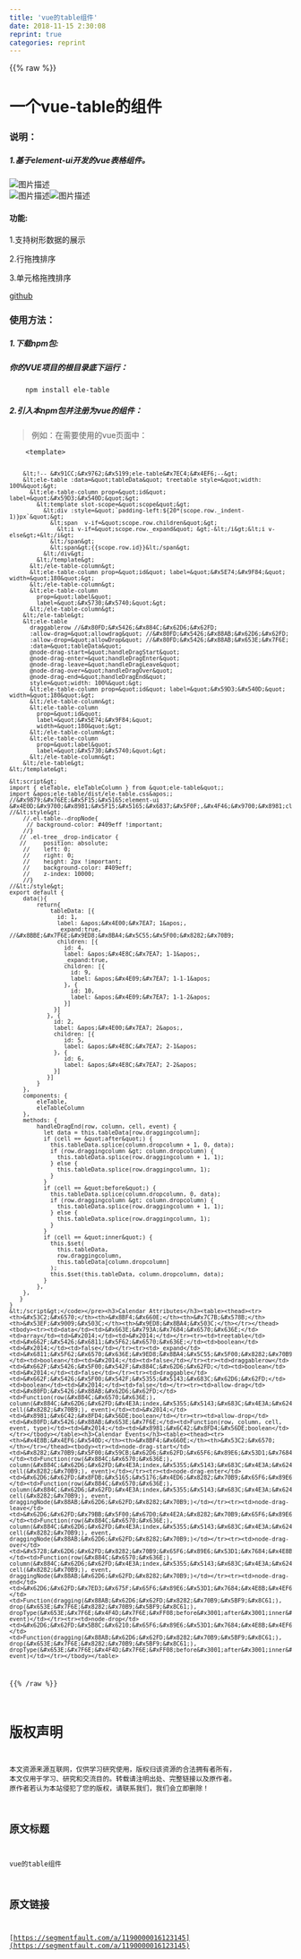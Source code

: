 ```yaml
---
title: 'vue的table组件' 
date: 2018-11-15 2:30:08
reprint: true
categories: reprint
---
```


{{% raw %}}
<h1>&#x4E00;&#x4E2A;vue-table&#x7684;&#x7EC4;&#x4EF6;</h1><h3>&#x8BF4;&#x660E;&#xFF1A;</h3><h5>1.&#x57FA;&#x4E8E;element-ui&#x5F00;&#x53D1;&#x7684;vue&#x8868;&#x683C;&#x7EC4;&#x4EF6;&#x3002;</h5><p><span class="img-wrap"><img data-src="/img/bVbfNNM?w=786&amp;h=649" src="https://static.alili.tech/img/bVbfNNM?w=786&amp;h=649" alt="&#x56FE;&#x7247;&#x63CF;&#x8FF0;" title="&#x56FE;&#x7247;&#x63CF;&#x8FF0;"></span><br><span class="img-wrap"><img data-src="/img/bVbfNPc?w=746&amp;h=233" src="https://static.alili.tech/img/bVbfNPc?w=746&amp;h=233" alt="&#x56FE;&#x7247;&#x63CF;&#x8FF0;" title="&#x56FE;&#x7247;&#x63CF;&#x8FF0;"></span><span class="img-wrap"><img data-src="/img/bVbfOvw?w=526&amp;h=233" src="https://static.alili.tech/img/bVbfOvw?w=526&amp;h=233" alt="&#x56FE;&#x7247;&#x63CF;&#x8FF0;" title="&#x56FE;&#x7247;&#x63CF;&#x8FF0;"></span></p><h4>&#x529F;&#x80FD;:</h4><p>1.&#x652F;&#x6301;&#x6811;&#x5F62;&#x6570;&#x636E;&#x7684;&#x5C55;&#x793A;</p><p>2.&#x884C;&#x62D6;&#x62FD;&#x6392;&#x5E8F;</p><p>3.&#x5355;&#x5143;&#x683C;&#x62D6;&#x62FD;&#x6392;&#x5E8F;</p><p><a href="https://github.com/xuyanming/ele-table" rel="nofollow noreferrer">github</a></p><h3>&#x4F7F;&#x7528;&#x65B9;&#x6CD5;&#xFF1A;</h3><h5>1.&#x4E0B;&#x8F7D;npm&#x5305;:</h5><h5>&#x4F60;&#x7684;VUE&#x9879;&#x76EE;&#x7684;&#x6839;&#x76EE;&#x5F55;&#x5E95;&#x4E0B;&#x8FD0;&#x884C;&#xFF1A;</h5><pre><code class="sh">    npm install ele-table</code></pre><h5>2.&#x5F15;&#x5165;&#x672C;npm&#x5305;&#x5E76;&#x6CE8;&#x518C;&#x4E3A;vue&#x7684;&#x7EC4;&#x4EF6;&#xFF1A;</h5><blockquote>&#x4F8B;&#x5982;&#xFF1A;&#x5728;&#x9700;&#x8981;&#x4F7F;&#x7528;&#x7684;vue&#x9875;&#x9762;&#x4E2D;&#xFF1A;</blockquote><pre><code class="html">    &lt;template&gt;
        
        &lt;!-- &#x91CC;&#x9762;&#x5199;ele-table&#x7EC4;&#x4EF6;--&gt;
        &lt;ele-table :data=&quot;tableData&quot; treetable style=&quot;width: 100%&quot;&gt;
          &lt;ele-table-column prop=&quot;id&quot; label=&quot;&#x59D3;&#x540D;&quot;&gt;
            &lt;template slot-scope=&quot;scope&quot;&gt;
              &lt;div :style=&quot;`padding-left:${20*(scope.row._indent-1)}px`&quot;&gt;
                &lt;span  v-if=&quot;scope.row.children&quot;&gt;
                  &lt;i v-if=&quot;scope.row._expand&quot; &gt;-&lt;/i&gt;&lt;i v-else&gt;+&lt;/i&gt;
                &lt;/span&gt;
                &lt;span&gt;{{scope.row.id}}&lt;/span&gt;
              &lt;/div&gt;
            &lt;/template&gt;
          &lt;/ele-table-column&gt;
          &lt;ele-table-column prop=&quot;id&quot; label=&quot;&#x5E74;&#x9F84;&quot; width=&quot;180&quot;&gt;
          &lt;/ele-table-column&gt;
          &lt;ele-table-column
            prop=&quot;label&quot;
            label=&quot;&#x5730;&#x5740;&quot;&gt;
          &lt;/ele-table-column&gt;
        &lt;/ele-table&gt;
        &lt;ele-table
          draggablerow //&#x80FD;&#x5426;&#x884C;&#x62D6;&#x62FD;
          :allow-drag=&quot;allowdrag&quot; //&#x80FD;&#x5426;&#x88AB;&#x62D6;&#x62FD;
          :allow-drop=&quot;allowDrop&quot; //&#x80FD;&#x5426;&#x88AB;&#x653E;&#x7F6E;
          :data=&quot;tableData&quot;
          @node-drag-start=&quot;handleDragStart&quot;
          @node-drag-enter=&quot;handleDragEnter&quot;
          @node-drag-leave=&quot;handleDragLeave&quot;
          @node-drag-over=&quot;handleDragOver&quot;
          @node-drag-end=&quot;handleDragEnd&quot;
          style=&quot;width: 100%&quot;&gt;
          &lt;ele-table-column prop=&quot;id&quot; label=&quot;&#x59D3;&#x540D;&quot;   width=&quot;180&quot;&gt;
          &lt;/ele-table-column&gt;
          &lt;ele-table-column
            prop=&quot;id&quot;
            label=&quot;&#x5E74;&#x9F84;&quot;
            width=&quot;180&quot;&gt;
          &lt;/ele-table-column&gt;
          &lt;ele-table-column
            prop=&quot;label&quot;
            label=&quot;&#x5730;&#x5740;&quot;&gt;
          &lt;/ele-table-column&gt;
        &lt;/ele-table&gt;
    &lt;/template&gt;
    
    &lt;script&gt;
    import { eleTable, eleTableColumn } from &quot;ele-table&quot;;
    import &apos;ele-table/dist/ele-table.css&apos;; 
    //&#x9879;&#x76EE;&#x5F15;&#x5165;element-ui &#x4E0D;&#x9700;&#x8981;&#x5F15;&#x5165;&#x6837;&#x5F0F;,&#x4F46;&#x9700;&#x8981;class&#x7C7B;&#x6307;&#x5B9A;&#x62D6;&#x62FD;&#x6837;&#x5F0F;
    //&lt;style&gt;
        //.el-table--dropNode{
         // background-color: #409eff !important;
        //}
       // .el-tree__drop-indicator {
       //     position: absolute;
        //    left: 0;
        //    right: 0;
        //    height: 2px !important;
        //    background-color: #409eff;
        //    z-index: 10000;
        //} 
    //&lt;/style&gt;
    export default {
        data(){
            return{
                tableData: [{
                  id: 1,
                  label: &apos;&#x4E00;&#x7EA7; 1&apos;,
                  _expand:true,   //&#x8BBE;&#x7F6E;&#x9ED8;&#x8BA4;&#x5C55;&#x5F00;&#x8282;&#x70B9;
                  children: [{
                    id: 4,
                    label: &apos;&#x4E8C;&#x7EA7; 1-1&apos;,
                    _expand:true,
                    children: [{
                      id: 9,
                      label: &apos;&#x4E09;&#x7EA7; 1-1-1&apos;
                    }, {
                      id: 10,
                      label: &apos;&#x4E09;&#x7EA7; 1-1-2&apos;
                    }]
                 }]
               }, {
                 id: 2,
                 label: &apos;&#x4E00;&#x7EA7; 2&apos;,
                 children: [{
                    id: 5,
                    label: &apos;&#x4E8C;&#x7EA7; 2-1&apos;
                 }, {
                    id: 6,
                    label: &apos;&#x4E8C;&#x7EA7; 2-2&apos;
                 }]
               }]
            }
        },
        components: {
            eleTable,
            eleTableColumn 
        },
        methods: {
            handleDragEnd(row, column, cell, event) {
              let data = this.tableData[row.draggingcolumn];
              if (cell == &quot;after&quot;) {
                this.tableData.splice(column.dropcolumn + 1, 0, data);
                if (row.draggingcolumn &gt; column.dropcolumn) {
                  this.tableData.splice(row.draggingcolumn + 1, 1);
                } else {
                  this.tableData.splice(row.draggingcolumn, 1);
                }
              }
              if (cell == &quot;before&quot;) {
                this.tableData.splice(column.dropcolumn, 0, data);
                if (row.draggingcolumn &gt; column.dropcolumn) {
                  this.tableData.splice(row.draggingcolumn + 1, 1);
                } else {
                  this.tableData.splice(row.draggingcolumn, 1);
                }
              }
              if (cell == &quot;inner&quot;) {
                this.$set(
                  this.tableData,
                  row.draggingcolumn,
                  this.tableData[column.dropcolumn]
                );
                this.$set(this.tableData, column.dropcolumn, data);
              }
            },
        },
       }
    }
    &lt;/script&gt;</code></pre><h3>Calendar Attributes</h3><table><thead><tr><th>&#x53C2;&#x6570;</th><th>&#x8BF4;&#x660E;</th><th>&#x7C7B;&#x578B;</th><th>&#x53EF;&#x9009;&#x503C;</th><th>&#x9ED8;&#x8BA4;&#x503C;</th></tr></thead><tbody><tr><td>data</td><td>&#x663E;&#x793A;&#x7684;&#x6570;&#x636E;</td><td>array</td><td>&#x2014;</td><td>&#x2014;</td></tr><tr><td>treetable</td><td>&#x662F;&#x5426;&#x6811;&#x5F62;&#x6570;&#x636E;</td><td>boolean</td><td>&#x2014;</td><td>false</td></tr><tr><td>_expand</td><td>&#x6811;&#x5F62;&#x6570;&#x636E;&#x9ED8;&#x8BA4;&#x5C55;&#x5F00;&#x8282;&#x70B9;&#xFF08;&#x4E0D;&#x652F;&#x6301;&#x9012;&#x5F52;&#x5173;&#x8054;&#xFF09;</td><td>boolean</td><td>&#x2014;</td><td>false</td></tr><tr><td>draggablerow</td><td>&#x662F;&#x5426;&#x5F00;&#x542F;&#x884C;&#x62D6;&#x62FD;</td><td>boolean</td><td>&#x2014;</td><td>false</td></tr><tr><td>draggable</td><td>&#x662F;&#x5426;&#x5F00;&#x542F;&#x5355;&#x5143;&#x683C;&#x62D6;&#x62FD;</td><td>boolean</td><td>&#x2014;</td><td>false</td></tr><tr><td>allow-drag</td><td>&#x80FD;&#x5426;&#x88AB;&#x62D6;&#x62FD;</td><td>Function(row(&#x884C;&#x6570;&#x636E;), column(&#x884C;&#x62D6;&#x62FD;&#x4E3A;index,&#x5355;&#x5143;&#x683C;&#x4E3A;&#x6240;&#x5728;&#x5217;), cell(&#x8282;&#x70B9;), event)</td><td>&#x2014;</td><td>&#x8981;&#x6C42;&#x8FD4;&#x56DE;boolean</td></tr><tr><td>allow-drop</td><td>&#x80FD;&#x5426;&#x88AB;&#x653E;&#x7F6E;</td><td>Function(row, column, cell, event, type)</td><td>&#x2014;</td><td>&#x8981;&#x6C42;&#x8FD4;&#x56DE;boolean</td></tr></tbody></table><h3>Calendar Events</h3><table><thead><tr><th>&#x4E8B;&#x4EF6;&#x540D;</th><th>&#x8BF4;&#x660E;</th><th>&#x53C2;&#x6570;</th></tr></thead><tbody><tr><td>node-drag-start</td><td>&#x8282;&#x70B9;&#x5F00;&#x59CB;&#x62D6;&#x62FD;&#x65F6;&#x89E6;&#x53D1;&#x7684;&#x4E8B;&#x4EF6;</td><td>Function(row(&#x884C;&#x6570;&#x636E;), column(&#x884C;&#x62D6;&#x62FD;&#x4E3A;index,&#x5355;&#x5143;&#x683C;&#x4E3A;&#x6240;&#x5728;&#x5217;), cell(&#x8282;&#x70B9;), event)</td></tr><tr><td>node-drag-enter</td><td>&#x62D6;&#x62FD;&#x8FDB;&#x5165;&#x5176;&#x4ED6;&#x8282;&#x70B9;&#x65F6;&#x89E6;&#x53D1;&#x7684;&#x4E8B;&#x4EF6;</td><td>Function(row(&#x884C;&#x6570;&#x636E;), column(&#x884C;&#x62D6;&#x62FD;&#x4E3A;index,&#x5355;&#x5143;&#x683C;&#x4E3A;&#x6240;&#x5728;&#x5217;), cell(&#x8282;&#x70B9;), event, draggingNode(&#x88AB;&#x62D6;&#x62FD;&#x8282;&#x70B9;)</td></tr><tr><td>node-drag-leave</td><td>&#x62D6;&#x62FD;&#x79BB;&#x5F00;&#x67D0;&#x4E2A;&#x8282;&#x70B9;&#x65F6;&#x89E6;&#x53D1;&#x7684;&#x4E8B;&#x4EF6;</td><td>Function(row(&#x884C;&#x6570;&#x636E;), column(&#x884C;&#x62D6;&#x62FD;&#x4E3A;index,&#x5355;&#x5143;&#x683C;&#x4E3A;&#x6240;&#x5728;&#x5217;), cell(&#x8282;&#x70B9;), event, draggingNode(&#x88AB;&#x62D6;&#x62FD;&#x8282;&#x70B9;)</td></tr><tr><td>node-drag-over</td><td>&#x5728;&#x62D6;&#x62FD;&#x8282;&#x70B9;&#x65F6;&#x89E6;&#x53D1;&#x7684;&#x4E8B;&#x4EF6;</td><td>Function(row(&#x884C;&#x6570;&#x636E;), column(&#x884C;&#x62D6;&#x62FD;&#x4E3A;index,&#x5355;&#x5143;&#x683C;&#x4E3A;&#x6240;&#x5728;&#x5217;), cell(&#x8282;&#x70B9;), event, draggingNode(&#x88AB;&#x62D6;&#x62FD;&#x8282;&#x70B9;)</td></tr><tr><td>node-drag-end</td><td>&#x62D6;&#x62FD;&#x7ED3;&#x675F;&#x65F6;&#x89E6;&#x53D1;&#x7684;&#x4E8B;&#x4EF6;</td><td>Function(dragging(&#x88AB;&#x62D6;&#x62FD;&#x8282;&#x70B9;&#x5BF9;&#x8C61;), drop(&#x653E;&#x7F6E;&#x8282;&#x70B9;&#x5BF9;&#x8C61;), dropType(&#x653E;&#x7F6E;&#x4F4D;&#x7F6E;&#xFF08;before&#x3001;after&#x3001;inner&#xFF09;), event)</td></tr><tr><td>node-drop</td><td>&#x62D6;&#x62FD;&#x5B8C;&#x6210;&#x65F6;&#x89E6;&#x53D1;&#x7684;&#x4E8B;&#x4EF6;</td><td>Function(dragging(&#x88AB;&#x62D6;&#x62FD;&#x8282;&#x70B9;&#x5BF9;&#x8C61;), drop(&#x653E;&#x7F6E;&#x8282;&#x70B9;&#x5BF9;&#x8C61;), dropType(&#x653E;&#x7F6E;&#x4F4D;&#x7F6E;&#xFF08;before&#x3001;after&#x3001;inner&#xFF09;), event)</td></tr></tbody></table>
{{% /raw %}}

# 版权声明
本文资源来源互联网，仅供学习研究使用，版权归该资源的合法拥有者所有，
本文仅用于学习、研究和交流目的。转载请注明出处、完整链接以及原作者。
原作者若认为本站侵犯了您的版权，请联系我们，我们会立即删除！

## 原文标题
vue的table组件

## 原文链接
[https://segmentfault.com/a/1190000016123145](https://segmentfault.com/a/1190000016123145)


